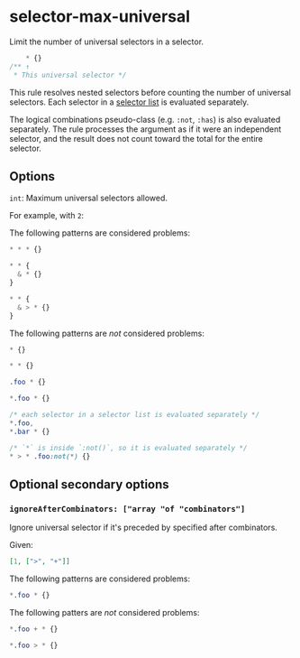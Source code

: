 # selector-max-universal

Limit the number of universal selectors in a selector.

<!-- prettier-ignore -->
```css
    * {}
/** ↑
 * This universal selector */
```

This rule resolves nested selectors before counting the number of universal selectors. Each selector in a [selector list](https://www.w3.org/TR/selectors4/#selector-list) is evaluated separately.

The logical combinations pseudo-class (e.g. `:not`, `:has`) is also evaluated separately. The rule processes the argument as if it were an independent selector, and the result does not count toward the total for the entire selector.

## Options

`int`: Maximum universal selectors allowed.

For example, with `2`:

The following patterns are considered problems:

<!-- prettier-ignore -->
```css
* * * {}
```

<!-- prettier-ignore -->
```css
* * {
  & * {}
}
```

<!-- prettier-ignore -->
```css
* * {
  & > * {}
}
```

The following patterns are _not_ considered problems:

<!-- prettier-ignore -->
```css
* {}
```

<!-- prettier-ignore -->
```css
* * {}
```

<!-- prettier-ignore -->
```css
.foo * {}
```

<!-- prettier-ignore -->
```css
*.foo * {}
```

<!-- prettier-ignore -->
```css
/* each selector in a selector list is evaluated separately */
*.foo,
*.bar * {}
```

<!-- prettier-ignore -->
```css
/* `*` is inside `:not()`, so it is evaluated separately */
* > * .foo:not(*) {}
```

## Optional secondary options

### `ignoreAfterCombinators: ["array "of "combinators"]`

Ignore universal selector if it's preceded by specified after combinators.

Given:

```json
[1, [">", "+"]]
```

The following patterns are considered problems:

<!-- prettier-ignore -->
```css
*.foo * {}
```

The following patters are _not_ considered problems:

<!-- prettier-ignore -->
```css
*.foo + * {}
```

<!-- prettier-ignore -->
```css
*.foo > * {}
```
